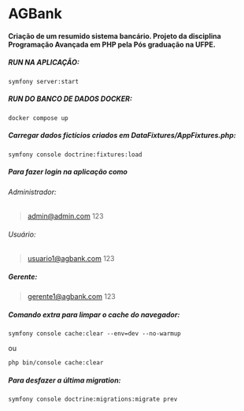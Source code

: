 # AGBank
#### Criação de um resumido sistema bancário. Projeto da disciplina Programação Avançada em PHP pela Pós graduação na UFPE.

##### RUN NA APLICAÇÃO:
```console 
symfony server:start
```

##### RUN DO BANCO DE DADOS DOCKER:
```console 
docker compose up
```

##### Carregar dados fictícios criados em DataFixtures/AppFixtures.php:
```console 
symfony console doctrine:fixtures:load
```

##### Para fazer login na aplicação como
######  Administrador:
> admin@admin.com
> 123

###### Usuário:
> usuario1@agbank.com
> 123

##### Gerente:
> gerente1@agbank.com
> 123


##### Comando extra para limpar o cache do navegador:
```console 
symfony console cache:clear --env=dev --no-warmup
```
ou
```console
php bin/console cache:clear
``` 


##### Para desfazer a última migration:
```console 
symfony console doctrine:migrations:migrate prev
```

